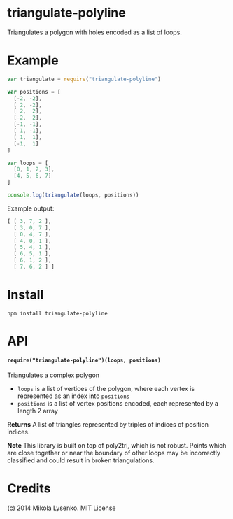 triangulate-polyline
====================
Triangulates a polygon with holes encoded as a list of loops.

# Example

```javascript
var triangulate = require("triangulate-polyline")

var positions = [
  [-2, -2],
  [ 2, -2],
  [ 2,  2],
  [-2,  2],
  [-1, -1],
  [ 1, -1],
  [ 1,  1],
  [-1,  1]
]

var loops = [
  [0, 1, 2, 3],
  [4, 5, 6, 7]
]

console.log(triangulate(loops, positions))
```

Example output:

```javascript
[ [ 3, 7, 2 ],
  [ 3, 0, 7 ],
  [ 0, 4, 7 ],
  [ 4, 0, 1 ],
  [ 5, 4, 1 ],
  [ 6, 5, 1 ],
  [ 6, 1, 2 ],
  [ 7, 6, 2 ] ]
```

# Install

```
npm install triangulate-polyline
```

# API

#### `require("triangulate-polyline")(loops, positions)`
Triangulates a complex polygon

* `loops` is a list of vertices of the polygon, where each vertex is represented as an index into `positions`
* `positions` is a list of vertex positions encoded, each represented by a length 2 array

**Returns** A list of triangles represented by triples of indices of position indices.

**Note** This library is built on top of poly2tri, which is not robust.  Points which are close together or near the boundary of other loops may be incorrectly classified and could result in broken triangulations.

# Credits
(c) 2014 Mikola Lysenko. MIT License